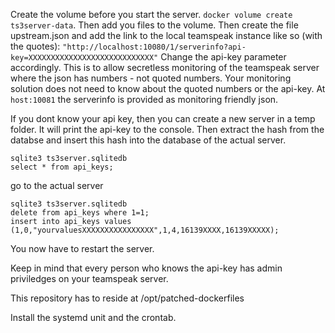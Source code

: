 Create the volume before you start the server.
`docker volume create ts3server-data`.
Then add you files to the volume.
Then create the file upstream.json and add the link to the local teamspeak instance like so (with the quotes):
`"http://localhost:10080/1/serverinfo?api-key=XXXXXXXXXXXXXXXXXXXXXXXXXXXX"`
Change the api-key parameter accordingly.
This is to allow secretless monitoring of the teamspeak server where the json has numbers - not quoted numbers. Your monitoring solution does not need to know about the quoted numbers or the api-key. At `host:10081` the serverinfo is provided as monitoring friendly json. 

If you dont know your api key, then you can create a new server in a temp folder. It will print the api-key to the console.
Then extract the hash from the databse and insert this hash into the database of the actual server.

```
sqlite3 ts3server.sqlitedb
select * from api_keys;
```
go to the actual server

```
sqlite3 ts3server.sqlitedb
delete from api_keys where 1=1;
insert into api_keys values (1,0,"yourvaluesXXXXXXXXXXXXXXXX",1,4,16139XXXX,16139XXXXX);
```
You now have to restart the server.

Keep in mind that every person who knows the api-key has admin priviledges on your teamspeak server.


This repository has to reside at /opt/patched-dockerfiles


Install the systemd unit and the crontab.